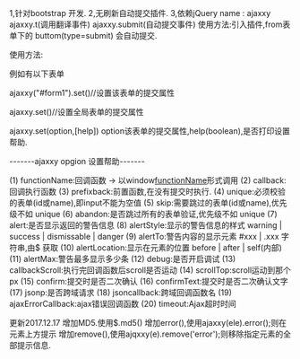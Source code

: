 1,针对bootstrap 开发.
2,无刷新自动提交插件.
3,依赖jQuery name : ajaxxy ajaxxy.t(调用翻译事件) ajaxxy.submit(自动提交事件)
使用方法:引入插件,from表单下的 buttom(type=submit) 会自动提交.

使用方法:
<script src="ajaxxy.js" type="text/javascript"></script>
例如有以下表单
<form id="form1"></form>
ajaxxy("#form1").set()//设置该表单的提交属性

ajaxxy.set()//设置全局表单的提交属性

ajaxxy.set(option,[help]) option该表单的提交属性,help(boolean),是否打印设置帮助.

-------ajaxxy opgion 设置帮助-------

   (1) functionName:回调函数 -> 以window[functionName]()形式调用
   (2) callback:回调执行函数
   (3) prefixback:前置函数,在没有提交时执行.
   (4) unique:必须校验的表单(id或name),即input不能为空值
   (5) skip:需要跳过的表单(id或name),优先级不如 unique
   (6) abandon:是否跳过所有的表单验证,优先级不如 unique
   (7) alert:是否显示返回的警告信息
   (8) alertStyle:显示的警告信息的样式 warning | success | dismissable | danger
   (9) alertTo:警告内容的显示元素 #xxx | .xxx 字符串,由$ 获取
   (10) alertLocation:显示在元素的位置 before | after | self(内部)
   (11) alertMax:警告最多显示多少条
   (12) debug:是否开启调试
   (13) callbackScroll:执行完回调函数后scroll是否运动
   (14) scrollTop:scroll运动到那个px
   (15) confirm:提交时是否二次确认
   (16) confirmText:提交时是否二次确认文字
   (17) jsonp:是否跨域请求
   (18) jsoncallback:跨域回调函数名
   (19) ajaxErrorCallback:ajax错误回调函数
   (20) timeout:Ajax超时时间

更新2017.12.17
增加MD5.使用$.md5()
增加error(),使用ajaxxy(ele).error();则在元素上方提示
增加remove(),使用ajqxxy(e).remove('error');则移除指定元素的全部提示信息.
